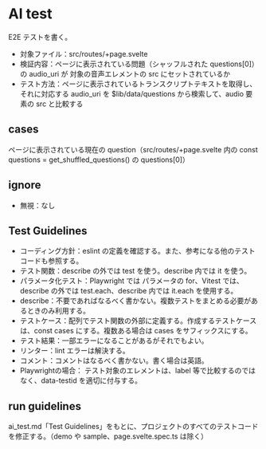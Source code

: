 # AI test

E2E テストを書く。

- 対象ファイル：src/routes/+page.svelte
- 検証内容：ページに表示されている問題（シャッフルされた questions[0]）の audio_uri が 対象の音声エレメントの src にセットされているか
- テスト方法：ページに表示されているトランスクリプトテキストを取得し、それに対応する audio_uri を $lib/data/questions から検索して、audio 要素の src と比較する

## cases

ページに表示されている現在の question（src/routes/+page.svelte 内の const questions = get_shuffled_questions() の questions[0]）

## ignore

- 無視：なし

## Test Guidelines

- コーディング方針：eslint の定義を確認する。また、参考になる他のテストコードも参照する。
- テスト関数：describe の外では test を使う。describe 内では it を使う。
- パラメータ化テスト：Playwright では パラメータの for、Vitest では、describe の外では test.each、describe 内では it.each を使用する。
- describe：不要であればなるべく書かない。複数テストをまとめる必要があるときのみ利用する。
- テストケース：配列でテスト関数の外部に定義する。作成するテストケースは、const cases にする。複数ある場合は cases をサフィックスにする。
- テスト結果：一部エラーになることがあるがそれでもよい。
- リンター：lint エラーは解決する。
- コメント：コメントはなるべく書かない。書く場合は英語。
- Playwrightの場合： テスト対象のエレメントは、label 等で比較するのではなく、data-testid を適切に付与する。

## run guidelines

ai_test.md「Test Guidelines」をもとに、プロジェクトのすべてのテストコードを修正する。（demo や sample、page.svelte.spec.ts は除く）
